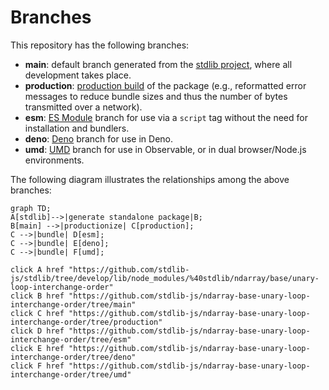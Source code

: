 <!--

@license Apache-2.0

Copyright (c) 2022 The Stdlib Authors.

Licensed under the Apache License, Version 2.0 (the "License");
you may not use this file except in compliance with the License.
You may obtain a copy of the License at

    http://www.apache.org/licenses/LICENSE-2.0

Unless required by applicable law or agreed to in writing, software
distributed under the License is distributed on an "AS IS" BASIS,
WITHOUT WARRANTIES OR CONDITIONS OF ANY KIND, either express or implied.
See the License for the specific language governing permissions and
limitations under the License.

-->

# Branches

This repository has the following branches:

-   **main**: default branch generated from the [stdlib project][stdlib-url], where all development takes place.
-   **production**: [production build][production-url] of the package (e.g., reformatted error messages to reduce bundle sizes and thus the number of bytes transmitted over a network).
-   **esm**: [ES Module][esm-url] branch for use via a `script` tag without the need for installation and bundlers.
-   **deno**: [Deno][deno-url] branch for use in Deno.
-   **umd**: [UMD][umd-url] branch for use in Observable, or in dual browser/Node.js environments.

The following diagram illustrates the relationships among the above branches:

```mermaid
graph TD;
A[stdlib]-->|generate standalone package|B;
B[main] -->|productionize| C[production];
C -->|bundle| D[esm];
C -->|bundle| E[deno];
C -->|bundle| F[umd];

click A href "https://github.com/stdlib-js/stdlib/tree/develop/lib/node_modules/%40stdlib/ndarray/base/unary-loop-interchange-order"
click B href "https://github.com/stdlib-js/ndarray-base-unary-loop-interchange-order/tree/main"
click C href "https://github.com/stdlib-js/ndarray-base-unary-loop-interchange-order/tree/production"
click D href "https://github.com/stdlib-js/ndarray-base-unary-loop-interchange-order/tree/esm"
click E href "https://github.com/stdlib-js/ndarray-base-unary-loop-interchange-order/tree/deno"
click F href "https://github.com/stdlib-js/ndarray-base-unary-loop-interchange-order/tree/umd"
```

[stdlib-url]: https://github.com/stdlib-js/stdlib/tree/develop/lib/node_modules/%40stdlib/ndarray/base/unary-loop-interchange-order
[production-url]: https://github.com/stdlib-js/ndarray-base-unary-loop-interchange-order/tree/production
[deno-url]: https://github.com/stdlib-js/ndarray-base-unary-loop-interchange-order/tree/deno
[umd-url]: https://github.com/stdlib-js/ndarray-base-unary-loop-interchange-order/tree/umd
[esm-url]: https://github.com/stdlib-js/ndarray-base-unary-loop-interchange-order/tree/esm